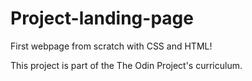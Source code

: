 # Project-landing-page
First webpage from scratch with CSS and HTML!

This project is part of the The Odin Project's curriculum.
